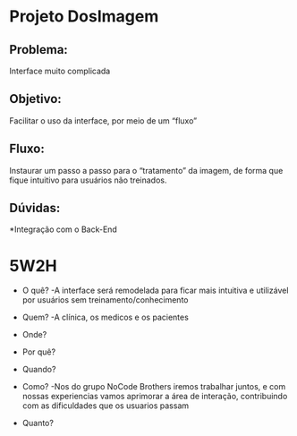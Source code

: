 # Projeto DosImagem

## Problema:
Interface muito complicada
## Objetivo:
Facilitar o uso da interface, por meio de um “fluxo”
## Fluxo:
Instaurar um passo a passo para o “tratamento” da imagem, de forma que fique intuitivo para usuários não treinados.
## Dúvidas:
*Integração com o Back-End

# 5W2H
- O quê?
        -A interface será remodelada para ficar mais intuitiva e utilizável por usuários sem treinamento/conhecimento
- Quem?
        -A clínica, os medicos e os pacientes
- Onde?

- Por quê?

- Quando?

- Como?
        -Nos do grupo NoCode Brothers iremos trabalhar juntos, e com nossas experiencias vamos aprimorar a área de interação, contribuindo
  com as dificuldades que os usuarios passam
- Quanto?
